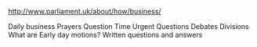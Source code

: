 http://www.parliament.uk/about/how/business/

Daily business
Prayers
Question Time
Urgent Questions
Debates
Divisions
What are Early day motions?
Written questions and answers